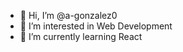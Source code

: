 - 👋 Hi, I’m @a-gonzalez0
- 👀 I’m interested in Web Development
- 🌱 I’m currently learning React

<!---
a-gonzalez0/a-gonzalez0 is a ✨ special ✨ repository because its `README.md` (this file) appears on your GitHub profile.
You can click the Preview link to take a look at your changes.
--->
